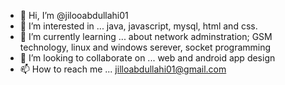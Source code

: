 - 👋 Hi, I’m @jilooabdullahi01
- 👀 I’m interested in ... java, javascript, mysql, html and css.
- 🌱 I’m currently learning ... about network adminstration; GSM technology, linux and windows serever, socket programming
- 💞️ I’m looking to collaborate on ... web and android app design
- 📫 How to reach me ... jilloabdullahi01@gmail.com

<!---
jilooabdullahi01/jilooabdullahi01 is a ✨ special ✨ repository because its `README.md` (this file) appears on your GitHub profile.
You can click the Preview link to take a look at your changes.
--->
